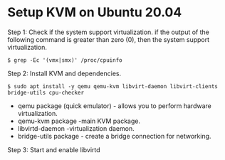 # Setup KVM on Ubuntu 20.04

Step 1:  Check if the system support virtualization. if the output of the following command is greater than zero (0), then the system support virtualization.

`$ grep -Ec '(vmx|smx)' /proc/cpuinfo `

Step 2: Install KVM and dependencies.

 `$ sudo apt install -y qemu qemu-kvm libvirt-daemon libvirt-clients bridge-utils cpu-checker`
 
* qemu package (quick emulator) - allows you to perform hardware virtualization.
* qemu-kvm package -main KVM package.
* libvirtd-daemon -virtualization daemon.
* bridge-utils package - create a bridge connection for networking.

Step 3: Start and enable libvirtd


  








